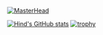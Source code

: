[![MasterHead](https://github.com/HindCodes/HindCodes/assets/121991962/3fdee029-1ae7-4345-b880-cfd2a8d9fe33)](https://github.com/HindCodes)

[![Hind's GitHub stats](https://github-readme-stats.vercel.app/api?username=hindcodes)](https://github.com/hindcodes/github-readme-stats)
[![trophy](https://github-profile-trophy.vercel.app/?username=hindcodes)](https://github.com/hindcodes/github-profile-trophy)
